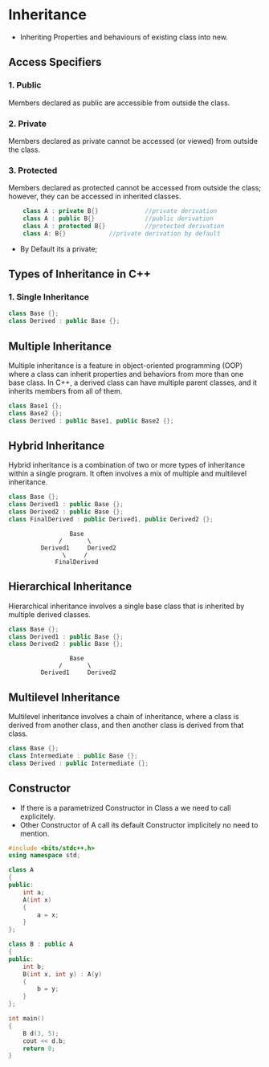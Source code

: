 # Inheritance
- Inheriting Properties and behaviours of existing class into new.

## Access Specifiers

### 1. Public
Members declared as public are accessible from outside the class.

### 2. Private
Members declared as private cannot be accessed (or viewed) from outside the class.

### 3. Protected
Members declared as protected cannot be accessed from outside the class; however, they can be accessed in inherited classes.


```cpp
    class A : private B{}             //private derivation    
    class A : public B{}              //public derivation    
    class A : protected B{}           //protected derivation    
    class A: B{}            //private derivation by default 
```
- By Default its a private;


## Types of Inheritance in C++

### 1. Single Inheritance

```cpp
class Base {};
class Derived : public Base {};
```

## Multiple Inheritance

Multiple inheritance is a feature in object-oriented programming (OOP) where a class can inherit properties and behaviors from more than one base class. In C++, a derived class can have multiple parent classes, and it inherits members from all of them.

```cpp
class Base1 {};
class Base2 {};
class Derived : public Base1, public Base2 {};
```

## Hybrid Inheritance

Hybrid inheritance is a combination of two or more types of inheritance within a single program. It often involves a mix of multiple and multilevel inheritance.

```cpp
class Base {};
class Derived1 : public Base {};
class Derived2 : public Base {};
class FinalDerived : public Derived1, public Derived2 {};
```
                     Base
                  /       \
             Derived1     Derived2  
                   \     /
                 FinalDerived     

## Hierarchical Inheritance

Hierarchical inheritance involves a single base class that is inherited by multiple derived classes.

```cpp
class Base {};
class Derived1 : public Base {};
class Derived2 : public Base {};
```
                     Base
                  /       \
             Derived1     Derived2

## Multilevel Inheritance

Multilevel inheritance involves a chain of inheritance, where a class is derived from another class, and then another class is derived from that class.

```cpp
class Base {};
class Intermediate : public Base {};
class Derived : public Intermediate {};
```

## Constructor

- If there is a parametrized Constructor in Class a we need to call explicitely.
- Other Constructor of A call its default Constructor implicitely no need to mention.

```cpp
#include <bits/stdc++.h>
using namespace std;

class A
{
public:
    int a;
    A(int x)
    {
        a = x;
    }
};

class B : public A
{
public:
    int b;
    B(int x, int y) : A(y)
    {
        b = y;
    }
};

int main()
{
    B d(3, 5);
    cout << d.b;
    return 0;
}
```